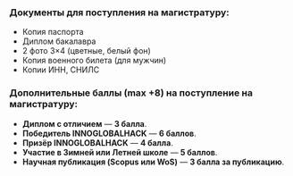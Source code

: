 ### Документы для поступления на магистратуру:
- Копия паспорта  
- Диплом бакалавра  
- 2 фото 3×4 (цветные, белый фон)  
- Копия военного билета (для мужчин)  
- Копии ИНН, СНИЛС  

### Дополнительные баллы (max +8) на поступление на магистратуру:
- **Диплом с отличием** — **3 балла**.
- **Победитель INNOGLOBALHACK** — **6 баллов**.
- **Призёр INNOGLOBALHACK** — **4 балла**.
- **Участие в Зимней или Летней школе** — **5 баллов**.
- **Научная публикация (Scopus или WoS)** — **3 балла за публикацию**.